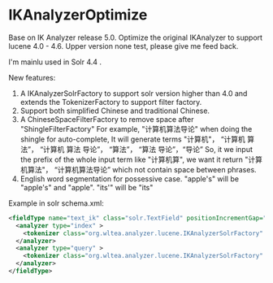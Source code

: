 # IKAnalyzerOptimize
Base on IK Analyzer release 5.0. Optimize the original IKAnalyzer to support lucene 4.0 -  4.6.
Upper version none test, please give me feed back.

I'm mainlu used in Solr 4.4 .

New features:

1. A IKAnalyzerSolrFactory to support solr version higher than 4.0 and extends the TokenizerFactory to support filter factory.
2. Support both simplified Chinese and traditional Chinese.
3. A ChineseSpaceFilterFactory to remove space after "ShingleFilterFactory"
	For example, "计算机算法导论" when doing the shingle for auto-complete,
	It will generate terms "计算机"， “计算机 算法”， “计算机 算法 导论”， “算法”， “算法 导论”，“导论”
	So, it we input the prefix of the whole input term like "计算机算", we want it return "计算机算法"， “计算机算法导论” 
	which not contain space between phrases.
4. English word segmentation for possessive case.
	"apple's" will be "apple's" and "apple".
	"its'" will be "its"

Example in solr schema.xml:

```xml
<fieldType name="text_ik" class="solr.TextField" positionIncrementGap="100" >
  <analyzer type="index" >
    <tokenizer class="org.wltea.analyzer.lucene.IKAnalyzerSolrFactory" useSmart="false" />
  </analyzer>
  <analyzer type="query" >
    <tokenizer class="org.wltea.analyzer.lucene.IKAnalyzerSolrFactory" useSmart="true" />
  </analyzer>
</fieldType>
```
